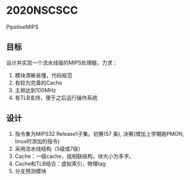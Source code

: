 # 2020NSCSCC

PipelineMIPS

## 目标

设计并实现一个流水线版的MIPS处理器，力求：

1. 模块清晰易懂，代码规范
2. 有较为完善的Cache
3. 主频达到100MHz
4. 有TLB支持，便于之后运行操作系统

## 设计

1. 指令集为MIPS32 Release1子集。初赛(57 条),  决赛(增加上学期跑PMON, linux时添加的指令)
2. 采用流水线结构（5级或7级）
3. Cache：一级cache，组相联结构，块大小为多字。
4. Cache和TLB结合：虚拟索引，物理tag
5. 分支预测模块

